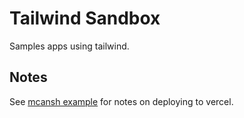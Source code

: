 # Tailwind Sandbox

Samples apps using tailwind.

## Notes

See [mcansh example](https://github.com/mcansh/pnpm-turborepo-vercel-remix) for notes on deploying to vercel.
